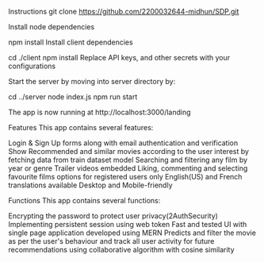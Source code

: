 Instructions
git clone https://github.com/2200032644-midhun/SDP.git

Install node dependencies

npm install
Install client dependencies

cd ./client
npm install
Replace API keys, and other secrets with your configurations

Start the server by moving into server directory by:

cd ../server
node index.js
npm run start

The app is now running at http://localhost:3000/landing


Features
This app contains several features:

Login & Sign Up forms along with email authentication and verification
Show Recommended and similar movies according to the user interest by fetching data from train dataset model
Searching and filtering any film by year or genre
Trailer videos embedded
Liking, commenting and selecting favourite films options for registered users only
English(US) and French translations available
Desktop and Mobile-friendly

Functions
This app contains several functions:

Encrypting the password to protect user privacy(2AuthSecurity)
Implementing persistent session using web token
Fast and tested UI with single page application developed using MERN
Predicts and filter the movie as per the user's behaviour and track all user activity for future recommendations using collaborative algorithm with cosine similarity
